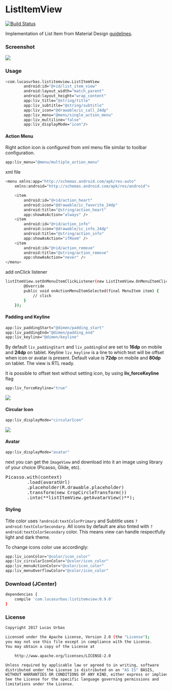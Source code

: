 # ListItemView
[![Build Status](https://travis-ci.org/lurbas/ListItemView.svg?branch=master)](https://travis-ci.org/lurbas/ListItemView)

Implementation of List Item from Material Design [guidelines](https://material.io/guidelines/components/lists.html#lists-specs).

### Screenshot
![](https://github.com/lurbas/ListItemView/blob/master/readme/cover.png)

### Usage
```sh
<com.lucasurbas.listitemview.ListItemView
        android:id="@+id/list_item_view"
        android:layout_width="match_parent"
        android:layout_height="wrap_content"
        app:liv_title="@string/title"
        app:liv_subtitle="@string/subtitle"
        app:liv_icon="@drawable/ic_call_24dp"
        app:liv_menu="@menu/single_action_menu"
        app:liv_multiline="false"
        app:liv_displayMode="icon"/>
```

#### Action Menu
Right action icon is configured from xml menu file similar to toolbar configuration.
```sh
app:liv_menu="@menu/multiple_action_menu"
```
xml file
```sh
<menu xmlns:app="http://schemas.android.com/apk/res-auto"
    xmlns:android="http://schemas.android.com/apk/res/android">

    <item
        android:id="@+id/action_heart"
        android:icon="@drawable/ic_favorite_24dp"
        android:title="@string/action_heart"
        app:showAsAction="always" />
    <item
        android:id="@+id/action_info"
        android:icon="@drawable/ic_info_24dp"
        android:title="@string/action_info"
        app:showAsAction="ifRoom" />
    <item
        android:id="@+id/action_remove"
        android:title="@string/action_remove"
        app:showAsAction="never" />
</menu>
```
add onClick listener
```sh
listItemView.setOnMenuItemClickListener(new ListItemView.OnMenuItemClickListener() {
        @Override
        public void onActionMenuItemSelected(final MenuItem item) {
            // click
        }
    });
```

#### Padding and Keyline
```sh
app:liv_paddingStart="@dimen/padding_start"
app:liv_paddingEnd="@dimen/padding_end"
app:liv_keyline="@dimen/keyline"
```
By default `liv_paddingStart` and `liv_paddingEnd` are set to **16dp** on mobile and **24dp** on tablet.
Keyline `liv_keyline` is a line to which text will be offset when icon or avatar is present. Default value is **72dp** on mobile and **80dp** on tablet.
The view is RTL ready.

It is possible to offset text without setting icon, by using **liv_forceKeyline** flag
```sh
app:liv_forceKeyline="true"
```
![](https://github.com/lurbas/ListItemView/blob/master/readme/keyline.png)

#### Circular Icon
```sh
app:liv_displayMode="circularIcon"
```
![](https://github.com/lurbas/ListItemView/blob/master/readme/circular_icon.png)

#### Avatar
```sh
app:liv_displayMode="avatar"
```
next you can get the `ImageView` and download into it an image using library of your choice (Picasso, Glide, etc).
<pre>
Picasso.with(context)
        .load(avaratUrl)
        .placeholder(R.drawable.placeholder)
        .transform(new CropCircleTransform())
        .into(**listItemView.getAvatarView()**);
</pre>

#### Styling

Title color uses `?android:textColorPrimary` and Subtitle uses `?android:textColorSecondary`. All icons by default are also tinted
with `?android:textColorSecondary` color. This means view can handle respectfully light and dark theme.

To change icons color use accordingly:
```sh
app:liv_iconColor="@color/icon_color"
app:liv_circularIconColor="@color/icon_color"
app:liv_menuActionColor="@color/icon_color"
app:liv_menuOverflowColor="@color/icon_color"
```

### Download (JCenter)
```sh
dependencies {
    compile 'com.lucasurbas:listitemview:0.9.0'
}
```

### License
```sh
Copyright 2017 Lucas Urbas

Licensed under the Apache License, Version 2.0 (the "License");
you may not use this file except in compliance with the License.
You may obtain a copy of the License at

    http://www.apache.org/licenses/LICENSE-2.0

Unless required by applicable law or agreed to in writing, software
distributed under the License is distributed on an "AS IS" BASIS,
WITHOUT WARRANTIES OR CONDITIONS OF ANY KIND, either express or implied.
See the License for the specific language governing permissions and
limitations under the License.
```
